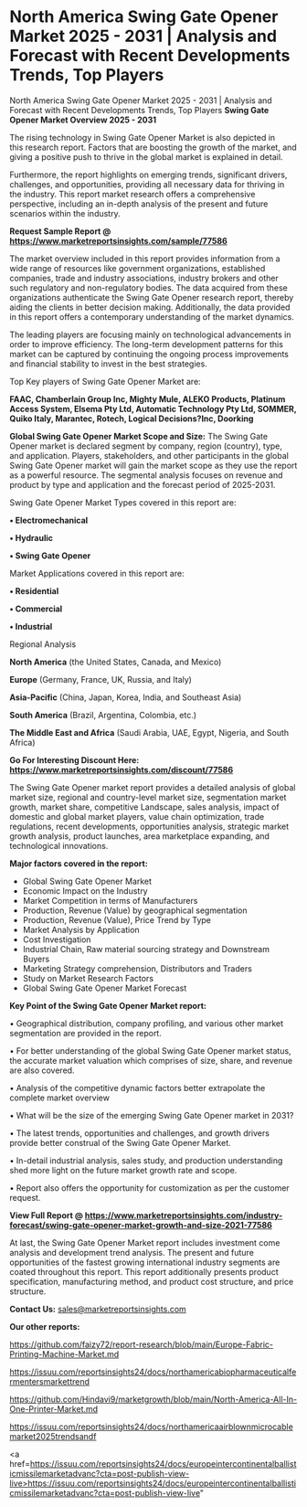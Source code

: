 # North America Swing Gate Opener Market 2025 - 2031 | Analysis and Forecast with Recent Developments Trends, Top Players
North America Swing Gate Opener Market 2025 - 2031 | Analysis and Forecast with Recent Developments Trends, Top Players
<Strong> Swing Gate Opener Market Overview 2025 - 2031</strong>

The rising technology in Swing Gate Opener Market is also depicted in this research report. Factors that are boosting the growth of the market, and giving a positive push to thrive in the global market is explained in detail.

Furthermore, the report highlights on emerging trends, significant drivers, challenges, and opportunities, providing all necessary data for thriving in the industry. This report market research offers a comprehensive perspective, including an in-depth analysis of the present and future scenarios within the industry.

<strong>Request Sample Report @ <a href=https://www.marketreportsinsights.com/sample/77586>https://www.marketreportsinsights.com/sample/77586</a></strong>

The market overview included in this report provides information from a wide range of resources like government organizations, established companies, trade and industry associations, industry brokers and other such regulatory and non-regulatory bodies. The data acquired from these organizations authenticate the Swing Gate Opener research report, thereby aiding the clients in better decision making. Additionally, the data provided in this report offers a contemporary understanding of the market dynamics.

The leading players are focusing mainly on technological advancements in order to improve efficiency. The long-term development patterns for this market can be captured by continuing the ongoing process improvements and financial stability to invest in the best strategies.

Top Key players of Swing Gate Opener Market are:

<strong>FAAC, Chamberlain Group Inc, Mighty Mule, ALEKO Products, Platinum Access System, Elsema Pty Ltd, Automatic Technology Pty Ltd, SOMMER, Quiko Italy, Marantec, Rotech, Logical Decisions?Inc, Doorking</strong>

<strong><b>Global Swing Gate Opener Market Scope and Size:</b></strong>
The Swing Gate Opener market is declared segment by company, region (country), type, and application. Players, stakeholders, and other participants in the global Swing Gate Opener market will gain the market scope as they use the report as a powerful resource. The segmental analysis focuses on revenue and product by type and application and the forecast period of 2025-2031.

Swing Gate Opener Market Types covered in this report are:

<strong>• Electromechanical

• Hydraulic

• Swing Gate Opener</strong>

Market Applications covered in this report are:

<strong>• Residential

• Commercial

• Industrial</strong> 

Regional Analysis

<strong>North America</strong> (the United States, Canada, and Mexico)

<strong>Europe</strong> (Germany, France, UK, Russia, and Italy)

<strong>Asia-Pacific</strong> (China, Japan, Korea, India, and Southeast Asia)

<strong>South America</strong> (Brazil, Argentina, Colombia, etc.)

<strong>The Middle East and Africa</strong> (Saudi Arabia, UAE, Egypt, Nigeria, and South Africa)

<strong>Go For Interesting Discount Here: <a href=https://www.marketreportsinsights.com/discount/77586>https://www.marketreportsinsights.com/discount/77586</a></strong>

The Swing Gate Opener market report provides a detailed analysis of global market size, regional and country-level market size, segmentation market growth, market share, competitive Landscape, sales analysis, impact of domestic and global market players, value chain optimization, trade regulations, recent developments, opportunities analysis, strategic market growth analysis, product launches, area marketplace expanding, and technological innovations.

<strong><b>Major factors covered in the report:</b></strong>
<ul>
  <li>Global Swing Gate Opener Market </li>
  <li>Economic Impact on the Industry</li>
  <li>Market Competition in terms of Manufacturers</li>
  <li>Production, Revenue (Value) by geographical segmentation</li>
  <li>Production, Revenue (Value), Price Trend by Type</li>
  <li>Market Analysis by Application</li>
  <li>Cost Investigation</li>
  <li>Industrial Chain, Raw material sourcing strategy and Downstream Buyers</li>
  <li>Marketing Strategy comprehension, Distributors and Traders</li>
  <li>Study on Market Research Factors</li>
  <li>Global Swing Gate Opener Market Forecast</li>
</ul>

<strong><b>Key Point of the Swing Gate Opener Market report:</b></strong>

• Geographical distribution, company profiling, and various other market segmentation are provided in the report.

• For better understanding of the global Swing Gate Opener market status, the accurate market valuation which comprises of size, share, and revenue are also covered.

• Analysis of the competitive dynamic factors better extrapolate the complete market overview

• What will be the size of the emerging Swing Gate Opener market in 2031?

• The latest trends, opportunities and challenges, and growth drivers provide better construal of the Swing Gate Opener Market.

• In-detail industrial analysis, sales study, and production understanding shed more light on the future market growth rate and scope.

• Report also offers the opportunity for customization as per the customer request.

<strong><b>View Full Report @ <a href=https://www.marketreportsinsights.com/industry-forecast/swing-gate-opener-market-growth-and-size-2021-77586>https://www.marketreportsinsights.com/industry-forecast/swing-gate-opener-market-growth-and-size-2021-77586</a></b></strong>


At last, the Swing Gate Opener Market report includes investment come analysis and development trend analysis. The present and future opportunities of the fastest growing international industry segments are coated throughout this report. This report additionally presents product specification, manufacturing method, and product cost structure, and price structure.

<strong>Contact Us:</strong>
sales@marketreportsinsights.com

<strong>Our other reports:</strong>

<a href=https://github.com/faizy72/report-research/blob/main/Europe-Fabric-Printing-Machine-Market.md>https://github.com/faizy72/report-research/blob/main/Europe-Fabric-Printing-Machine-Market.md</a>

<a href=https://issuu.com/reportsinsights24/docs/northamericabiopharmaceuticalfermentersmarkettrend>https://issuu.com/reportsinsights24/docs/northamericabiopharmaceuticalfermentersmarkettrend</a>

<a href=https://github.com/Hindavi9/marketgrowth/blob/main/North-America-All-In-One-Printer-Market.md>https://github.com/Hindavi9/marketgrowth/blob/main/North-America-All-In-One-Printer-Market.md</a>

<a href=https://issuu.com/reportsinsights24/docs/northamericaairblownmicrocablemarket2025trendsandf>https://issuu.com/reportsinsights24/docs/northamericaairblownmicrocablemarket2025trendsandf</a>

<a href=https://issuu.com/reportsinsights24/docs/europeintercontinentalballisticmissilemarketadvanc?cta=post-publish-view-live>https://issuu.com/reportsinsights24/docs/europeintercontinentalballisticmissilemarketadvanc?cta=post-publish-view-live</a>"
